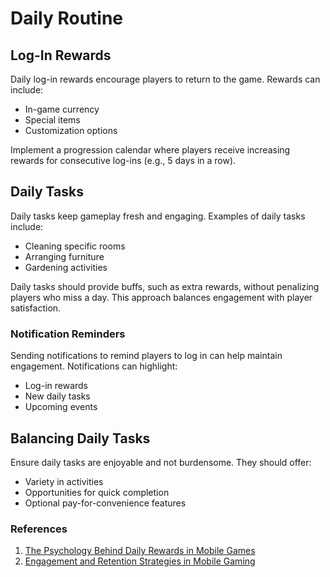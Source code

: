 # Daily Routine

## Log-In Rewards

Daily log-in rewards encourage players to return to the game. Rewards can include:
- In-game currency
- Special items
- Customization options

Implement a progression calendar where players receive increasing rewards for consecutive log-ins (e.g., 5 days in a row).

## Daily Tasks

Daily tasks keep gameplay fresh and engaging. Examples of daily tasks include:
- Cleaning specific rooms
- Arranging furniture
- Gardening activities

Daily tasks should provide buffs, such as extra rewards, without penalizing players who miss a day. This approach balances engagement with player satisfaction.

### Notification Reminders

Sending notifications to remind players to log in can help maintain engagement. Notifications can highlight:
- Log-in rewards
- New daily tasks
- Upcoming events

## Balancing Daily Tasks

Ensure daily tasks are enjoyable and not burdensome. They should offer:
- Variety in activities
- Opportunities for quick completion
- Optional pay-for-convenience features

### References

1. [The Psychology Behind Daily Rewards in Mobile Games](https://www.psychologyofgames.com/2020/01/psychology-behind-daily-rewards/)
2. [Engagement and Retention Strategies in Mobile Gaming](https://www.gamasutra.com/view/news/323385/Engagement_and_retention_strategies_for_mobile_games.php)

